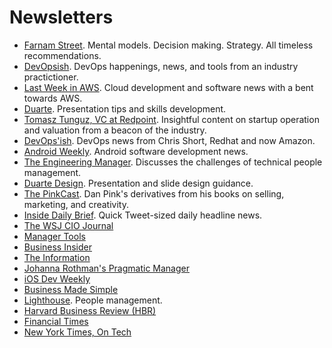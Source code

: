 # Newsletters
- [Farnam Street](https://fs.blog/). Mental models. Decision making. Strategy. All timeless recommendations.
- [DevOpsish](https://devopsish.com/). DevOps happenings, news, and tools from an industry practictioner.
- [Last Week in AWS](https://www.lastweekinaws.com/). Cloud development and software news with a bent towards AWS.
- [Duarte](https://www.duarte.com/presentation-skills-resources/). Presentation tips and skills development.
- [Tomasz Tunguz, VC at Redpoint](https://tomtunguz.com/). Insightful content on startup operation and valuation from a beacon of the industry.
- [DevOps'ish](https://devopsish.com/). DevOps news from Chris Short, Redhat and now Amazon.
- [Android Weekly](https://androidweekly.net/). Android software development news.
- [The Engineering Manager](https://theengineeringmanager.substack.com/). Discusses the challenges of technical people management.
- [Duarte Design](https://www.duarte.com/nancy-newsletter/). Presentation and slide design guidance.
- [The PinkCast](https://www.danpink.com/pinkcast/). Dan Pink's derivatives from his books on selling, marketing, and creativity.
- [Inside Daily Brief](https://inside.com/daily). Quick Tweet-sized daily headline news.
- [The WSJ CIO Journal](https://www.wsj.com/news/cio-journal)
- [Manager Tools](https://www.manager-tools.com/products/personal-license)
- [Business Insider](https://www.businessinsider.com/news)
- [The Information](https://www.theinformation.com/newsletters)
- [Johanna Rothman's Pragmatic Manager](https://www.jrothman.com/pragmaticmanager/)
- [iOS Dev Weekly](https://iosdevweekly.com/)
- [Business Made Simple](https://businessmadesimple.com/daily/)
- [Lighthouse](https://getlighthouse.com/blog/). People management.
- [Harvard Business Review (HBR)](https://hbr.org/email-newsletters)
- [Financial Times](https://www.ft.com/)
- [New York Times, On Tech](https://www.nytimes.com/newsletters/on-tech)
